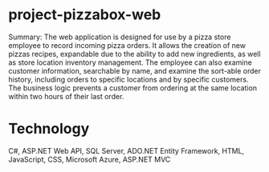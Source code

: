 # project-pizzabox-web

Summary: The web application is designed for use by a pizza store employee to record incoming pizza orders. It allows the creation of new pizzas recipes, expandable due to the ability to add new ingredients, as well as store location inventory management. The employee can also examine customer information, searchable by name, and examine the sort-able order history, including orders to specific locations and by specific customers. The business logic prevents a customer from ordering at the same location within two hours of their last order.

# Technology

C#, ASP.NET Web API, SQL Server, ADO.NET Entity Framework, HTML, JavaScript, CSS, Microsoft Azure, ASP.NET MVC
